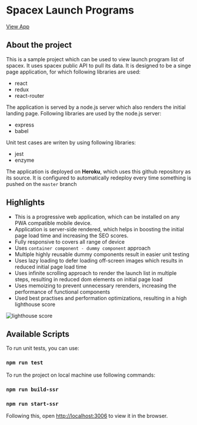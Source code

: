 # Spacex Launch Programs
[View App](https://spacex-launchprogram.herokuapp.com/)

## About the project

This is a sample project which can be used to view launch program list of spacex. It uses spacex public API to pull its data.
It is designed to be a singe page application, for which following libraries are used:
- react
- redux
- react-router

The application is served by a node.js server which also renders the initial landing page. Following libraries are used by the node.js server:
- express
- babel

Unit test cases are writen by using following libraries:
- jest
- enzyme

The application is deployed on **Heroku**, which uses this github repository as its source. It is configured to automatically redeploy every time something is pushed on the `master` branch

## Highlights
- This is a progressive web application, which can be installed on any PWA compatible mobile device.
- Application is server-side rendered, which helps in boosting the initial page load time and increasing the SEO scores.
- Fully responsive to covers all range of device
- Uses `container component - dummy component` approach
- Multiple highly reusable dummy components result in easier unit testing
- Uses lazy loading to defer loading off-screen images which results in reduced initial page load time
- Uses infinite scrolling approach to render the launch list in multiple steps, resulting in reduced dom elements on initial page load
- Uses memoizing to prevent unnecessary rerenders, increasing the performance of functional components
- Used best practises and performation optimizations, resulting in a high lighthouse score

![lighthouse score](https://i.imgur.com/FKHQJ5n.png)

## Available Scripts

To run unit tests, you can use:
### `npm run test`

To run the project on local machine use following commands:

### `npm run build-ssr`
### `npm run start-ssr`


Following this, open [http://localhost:3006](http://localhost:3006) to view it in the browser.
